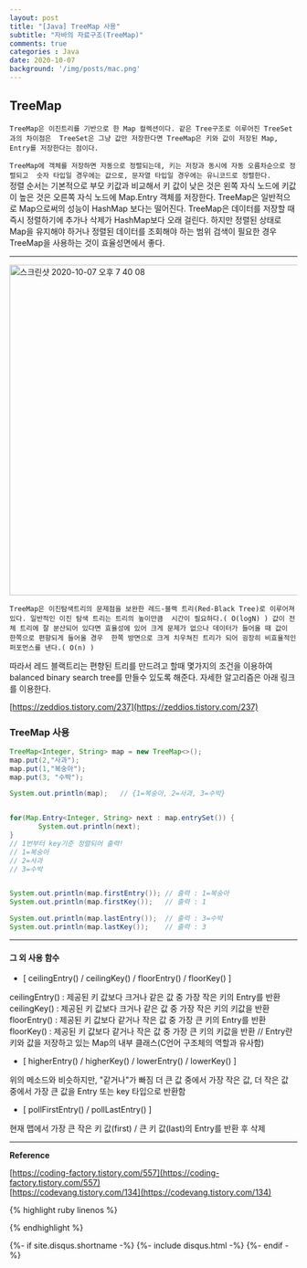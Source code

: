 ```yaml
---
layout: post
title: "[Java] TreeMap 사용"
subtitle: "자바의 자료구조(TreeMap)"
comments: true
categories : Java
date: 2020-10-07
background: '/img/posts/mac.png'
---
```


## TreeMap

`TreeMap은 이진트리를 기반으로 한 Map 컬렉션이다. 같은 Tree구조로 이루어진 TreeSet과의 차이점은 
TreeSet은 그냥 값만 저장한다면 TreeMap은 키와 값이 저장된 Map, Entry를 저장한다는 점이다.`    

`TreeMap에 객체를 저장하면 자동으로 정렬되는데, 키는 저장과 동시에 자동 오름차순으로 정렬되고 
숫자 타입일 경우에는 값으로, 문자열 타입일 경우에는 유니코드로 정렬한다.`    
정렬 순서는 기본적으로 부모 키값과 비교해서 키 값이 낮은 것은 왼쪽 자식 노드에 키값이 높은 것은 
오른쪽 자식 노드에 Map.Entry 객체를 저장한다. TreeMap은 일반적으로 Map으로써의 성능이 HashMap 보다는 
떨어진다. TreeMap은 데이터를 저장할 때 즉시 정렬하기에 추가나 삭제가 HashMap보다 오래 걸린다. 하지만 
정렬된 상태로 Map을 유지해야 하거나 정렬된 데이터를 조회해야 하는 범위 검색이 필요한 경우 TreeMap을 
사용하는 것이 효율성면에서 좋다.

- - - 

<img width="579" alt="스크린샷 2020-10-07 오후 7 40 08" src="https://user-images.githubusercontent.com/26623547/95320862-1b0fab00-08d5-11eb-9744-c8eb61c2ee35.png">   

`TreeMap은 이진탐색트리의 문제점을 보완한 레드-블랙 트리(Red-Black Tree)로 이루어져 있다. 일반적인 이진 탐색 트리는 트리의 높이만큼 
시간이 필요하다.( O(logN) ) 값이 전체 트리에 잘 분산되어 있다면 효율성에 있어 크게 문제가 없으나 데이터가 들어올 때 값이 한쪽으로 편향되게 들어올 경우 
한쪽 방면으로 크게 치우쳐진 트리가 되어 굉장히 비효율적인 퍼포먼스를 낸다.( O(n) )`

따라서 레드 블랙트리는 편향된 트리를 만드려고 할때 몇가지의 조건을 이용하여 balanced binary search tree를 
만들수 있도록 해준다. 자세한 알고리즘은 아래 링크를 이용한다.

[https://zeddios.tistory.com/237](https://zeddios.tistory.com/237)   


### TreeMap 사용

```java
TreeMap<Integer, String> map = new TreeMap<>();
map.put(2,"사과");
map.put(1,"복숭아");
map.put(3, "수박");

System.out.println(map);   // {1=복숭아, 2=사과, 3=수박} 


for(Map.Entry<Integer, String> next : map.entrySet()) {
       System.out.println(next);
}
// 1번부터 key기준 정렬되어 출력!
// 1=복숭아
// 2=사과
// 3=수박


System.out.println(map.firstEntry()); // 출력 : 1=복숭아
System.out.println(map.firstKey());   // 출력 : 1

System.out.println(map.lastEntry());  // 출력 : 3=수박
System.out.println(map.lastKey());    // 출력 : 3
```

- - -    

#### 그 외 사용 함수 

- [ ceilingEntry() / ceilingKey() / floorEntry() / floorKey() ] 

ceilingEntry() : 제공된 키 값보다 크거나 같은 값 중 가장 작은 키의 Entry를 반환
ceilingKey() : 제공된 키 값보다 크거나 같은 값 중 가장 작은 키의 키값을 반환
floorEntry() : 제공된 키 값보다 같거나 작은 값 중 가장 큰 키의 Entry를 반환
floorKey() : 제공된 키 값보다 같거나 작은 값 중 가장 큰 키의 키값을 반환
// Entry란 키와 값을 저장하고 있는 Map의 내부 클래스(C언어 구조체의 역할과 유사함)   

- [ higherEntry() / higherKey() / lowerEntry() / lowerKey() ]

위의 메소드와 비슷하지만, "같거나"가 빠짐
더 큰 값 중에서 가장 작은 값, 더 작은 값 중에서 가장 큰 값을 Entry 또는 key 타입으로 반환함

- [ pollFirstEntry() / pollLastEntry() ]

현재 맵에서 가장 큰 작은 키 값(first) / 큰 키 값(last)의 Entry를 반환 후 삭제



- - -

**Reference**

[https://coding-factory.tistory.com/557](https://coding-factory.tistory.com/557)    
[https://codevang.tistory.com/134](https://codevang.tistory.com/134)

{% highlight ruby linenos %}


{% endhighlight %}


{%- if site.disqus.shortname -%}
    {%- include disqus.html -%}
{%- endif -%}

